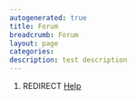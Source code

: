 ```yaml
---
autogenerated: true
title: Forum
breadcrumb: Forum
layout: page
categories: 
description: test description
---
```


1.  REDIRECT [Help](Help "wikilink")
